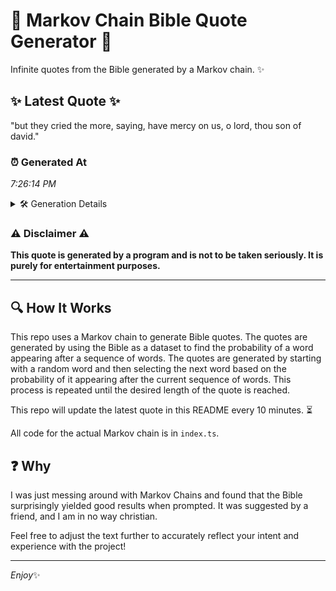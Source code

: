 # 📖 Markov Chain Bible Quote Generator 📖

Infinite quotes from the Bible generated by a Markov chain. ✨

## ✨ Latest Quote ✨
"but they cried the more, saying, have mercy on us, o lord, thou son of david."

### ⏰ Generated At
*7:26:14 PM*

<details>
    <summary>🛠️ Generation Details</summary>
    <p>
        <strong>🌱 Seed:</strong> but<br>
        <strong>🔄 Iterations:</strong> 15<br>
        <strong>📜 Context History:</strong><br>[ but ]: they<br>[ but, they ]: cried<br>[ but, they, cried ]: the<br>[ but, they, cried, the ]: more,<br>[ but, they, cried, the, more, ]: saying,<br>[ but, they, cried, the, more,, saying, ]: have<br>[ they, cried, the, more,, saying,, have ]: mercy<br>[ cried, the, more,, saying,, have, mercy ]: on<br>[ the, more,, saying,, have, mercy, on ]: us,<br>[ more,, saying,, have, mercy, on, us, ]: o<br>[ saying,, have, mercy, on, us,, o ]: lord,<br>[ have, mercy, on, us,, o, lord, ]: thou<br>[ mercy, on, us,, o, lord,, thou ]: son<br>[ on, us,, o, lord,, thou, son ]: of<br>[ us,, o, lord,, thou, son, of ]: david.<br>
    </p>
</details>

### ⚠️ Disclaimer ⚠️
**This quote is generated by a program and is not to be taken seriously. It is purely for entertainment purposes.**

---

## 🔍 How It Works

This repo uses a Markov chain to generate Bible quotes. The quotes are generated by using the Bible as a dataset to find the probability of a word appearing after a sequence of words. The quotes are generated by starting with a random word and then selecting the next word based on the probability of it appearing after the current sequence of words. This process is repeated until the desired length of the quote is reached.

This repo will update the latest quote in this README every 10 minutes. ⏳

All code for the actual Markov chain is in `index.ts`.

## ❓ Why

I was just messing around with Markov Chains and found that the Bible surprisingly yielded good results when prompted. 
It was suggested by a friend, and I am in no way christian.

Feel free to adjust the text further to accurately reflect your intent and experience with the project!

---

*Enjoy*✨
